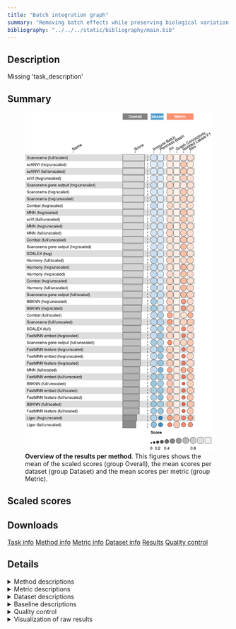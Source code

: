 ```yaml
---
title: "Batch integration graph"
summary: "Removing batch effects while preserving biological variation (graph output)"
bibliography: "../../../static/bibliography/main.bib"
---
```


<script src="index_files/libs/htmlwidgets-1.5.4/htmlwidgets.js"></script>
<link href="index_files/libs/datatables-css-0.0.0/datatables-crosstalk.css" rel="stylesheet" />
<script src="index_files/libs/datatables-binding-0.25/datatables.js"></script>
<script src="index_files/libs/jquery-3.6.0/jquery-3.6.0.min.js"></script>
<link href="index_files/libs/dt-core-1.11.3/css/jquery.dataTables.min.css" rel="stylesheet" />
<link href="index_files/libs/dt-core-1.11.3/css/jquery.dataTables.extra.css" rel="stylesheet" />
<script src="index_files/libs/dt-core-1.11.3/js/jquery.dataTables.min.js"></script>
<link href="index_files/libs/dt-ext-select-1.11.3/css/select.dataTables.min.css" rel="stylesheet" />
<script src="index_files/libs/dt-ext-select-1.11.3/js/dataTables.select.min.js"></script>
<link href="index_files/libs/dt-ext-searchpanes-1.11.3/css/searchPanes.dataTables.min.css" rel="stylesheet" />
<script src="index_files/libs/dt-ext-searchpanes-1.11.3/js/dataTables.searchPanes.min.js"></script>
<script src="index_files/libs/jszip-1.11.3/jszip.min.js"></script>
<link href="index_files/libs/dt-ext-buttons-1.11.3/css/buttons.dataTables.min.css" rel="stylesheet" />
<script src="index_files/libs/dt-ext-buttons-1.11.3/js/dataTables.buttons.min.js"></script>
<script src="index_files/libs/dt-ext-buttons-1.11.3/js/buttons.html5.min.js"></script>
<script src="index_files/libs/dt-ext-buttons-1.11.3/js/buttons.colVis.min.js"></script>
<script src="index_files/libs/dt-ext-buttons-1.11.3/js/buttons.print.min.js"></script>
<link href="index_files/libs/dt-ext-responsive-1.11.3/css/responsive.dataTables.min.css" rel="stylesheet" />
<script src="index_files/libs/dt-ext-responsive-1.11.3/js/dataTables.responsive.min.js"></script>
<link href="index_files/libs/crosstalk-1.2.0/css/crosstalk.min.css" rel="stylesheet" />
<script src="index_files/libs/crosstalk-1.2.0/js/crosstalk.min.js"></script>
<script src="index_files/libs/kePrint-0.0.1/kePrint.js"></script>
<link href="index_files/libs/lightable-0.0.1/lightable.css" rel="stylesheet" />


## Description

Missing 'task_description'

## Summary

<figure>
<img src="index.markdown_strict_files/figure-markdown_strict/summary-1.png" width="718" alt="Overview of the results per method. This figures shows the mean of the scaled scores (group Overall), the mean scores per dataset (group Dataset) and the mean scores per metric (group Metric)." />
<figcaption aria-hidden="true"><strong>Overview of the results per method</strong>. This figures shows the mean of the scaled scores (group Overall), the mean scores per dataset (group Dataset) and the mean scores per metric (group Metric).</figcaption>
</figure>

## Scaled scores

<div id="htmlwidget-42a48a955e65fdd8ab02" style="width:100%;height:auto;" class="datatables html-widget"></div>
<script type="application/json" data-for="htmlwidget-42a48a955e65fdd8ab02">{"x":{"filter":"none","vertical":false,"extensions":["Select","SearchPanes","Buttons","Responsive"],"data":[["Harmony (full/scaled) <sup><a href=\"/bibliography#korsunsky2019fast\" target=\"_blank\">1<\/a><\/sup>","Combat (full/scaled) <sup><a href=\"/bibliography#hansen2012removing\" target=\"_blank\">2<\/a><\/sup>","Scanorama gene output (hvg/unscaled) <sup><a href=\"/bibliography#hie2019efficient\" target=\"_blank\">3<\/a><\/sup>","Harmony (full/scaled) <sup><a href=\"/bibliography#korsunsky2019fast\" target=\"_blank\">1<\/a><\/sup>","Combat (full/scaled) <sup><a href=\"/bibliography#hansen2012removing\" target=\"_blank\">2<\/a><\/sup>","Scanorama gene output (hvg/unscaled) <sup><a href=\"/bibliography#hie2019efficient\" target=\"_blank\">3<\/a><\/sup>","Combat (hvg/scaled) <sup><a href=\"/bibliography#hansen2012removing\" target=\"_blank\">2<\/a><\/sup>","Scanorama (full/scaled) <sup><a href=\"/bibliography#hie2019efficient\" target=\"_blank\">3<\/a><\/sup>","scANVI (hvg/unscaled) <sup><a href=\"/bibliography#xu2021probabilistic\" target=\"_blank\">4<\/a><\/sup>","Scanorama (hvg/unscaled) <sup><a href=\"/bibliography#hie2019efficient\" target=\"_blank\">3<\/a><\/sup>","scANVI (full/unscaled) <sup><a href=\"/bibliography#xu2021probabilistic\" target=\"_blank\">4<\/a><\/sup>","scVI (hvg/unscaled) <sup><a href=\"/bibliography#lopez2018deep\" target=\"_blank\">5<\/a><\/sup>","Scanorama (full/scaled) <sup><a href=\"/bibliography#hie2019efficient\" target=\"_blank\">3<\/a><\/sup>","scANVI (hvg/unscaled) <sup><a href=\"/bibliography#xu2021probabilistic\" target=\"_blank\">4<\/a><\/sup>","Combat (hvg/unscaled) <sup><a href=\"/bibliography#hansen2012removing\" target=\"_blank\">2<\/a><\/sup>","Combat (full/unscaled) <sup><a href=\"/bibliography#hansen2012removing\" target=\"_blank\">2<\/a><\/sup>","scANVI (full/unscaled) <sup><a href=\"/bibliography#xu2021probabilistic\" target=\"_blank\">4<\/a><\/sup>","scVI (hvg/unscaled) <sup><a href=\"/bibliography#lopez2018deep\" target=\"_blank\">5<\/a><\/sup>","SCALEX (hvg) <sup><a href=\"/bibliography#xiong2021online\" target=\"_blank\">6<\/a><\/sup>","BBKNN (hvg/unscaled) <sup><a href=\"/bibliography#polanski2020bbknn\" target=\"_blank\">7<\/a><\/sup>","Scanorama (hvg/scaled) <sup><a href=\"/bibliography#hie2019efficient\" target=\"_blank\">3<\/a><\/sup>","Harmony (hvg/scaled) <sup><a href=\"/bibliography#korsunsky2019fast\" target=\"_blank\">1<\/a><\/sup>","scANVI (full/unscaled) <sup><a href=\"/bibliography#xu2021probabilistic\" target=\"_blank\">4<\/a><\/sup>","Scanorama (hvg/scaled) <sup><a href=\"/bibliography#hie2019efficient\" target=\"_blank\">3<\/a><\/sup>","scANVI (hvg/unscaled) <sup><a href=\"/bibliography#xu2021probabilistic\" target=\"_blank\">4<\/a><\/sup>","Scanorama (hvg/unscaled) <sup><a href=\"/bibliography#hie2019efficient\" target=\"_blank\">3<\/a><\/sup>","Harmony (hvg/unscaled) <sup><a href=\"/bibliography#korsunsky2019fast\" target=\"_blank\">1<\/a><\/sup>","scVI (hvg/unscaled) <sup><a href=\"/bibliography#lopez2018deep\" target=\"_blank\">5<\/a><\/sup>","MNN (hvg/scaled) <sup><a href=\"/bibliography#haghverdi2018batch\" target=\"_blank\">8<\/a><\/sup>","scVI (full/unscaled) <sup><a href=\"/bibliography#lopez2018deep\" target=\"_blank\">5<\/a><\/sup>","Combat (hvg/scaled) <sup><a href=\"/bibliography#hansen2012removing\" target=\"_blank\">2<\/a><\/sup>","Scanorama (hvg/scaled) <sup><a href=\"/bibliography#hie2019efficient\" target=\"_blank\">3<\/a><\/sup>","MNN (full/unscaled) <sup><a href=\"/bibliography#haghverdi2018batch\" target=\"_blank\">8<\/a><\/sup>","MNN (hvg/scaled) <sup><a href=\"/bibliography#haghverdi2018batch\" target=\"_blank\">8<\/a><\/sup>","MNN (hvg/scaled) <sup><a href=\"/bibliography#haghverdi2018batch\" target=\"_blank\">8<\/a><\/sup>","scVI (full/unscaled) <sup><a href=\"/bibliography#lopez2018deep\" target=\"_blank\">5<\/a><\/sup>","MNN (hvg/unscaled) <sup><a href=\"/bibliography#haghverdi2018batch\" target=\"_blank\">8<\/a><\/sup>","MNN (hvg/unscaled) <sup><a href=\"/bibliography#haghverdi2018batch\" target=\"_blank\">8<\/a><\/sup>","MNN (hvg/unscaled) <sup><a href=\"/bibliography#haghverdi2018batch\" target=\"_blank\">8<\/a><\/sup>","BBKNN (hvg/scaled) <sup><a href=\"/bibliography#polanski2020bbknn\" target=\"_blank\">7<\/a><\/sup>","Harmony (full/unscaled) <sup><a href=\"/bibliography#korsunsky2019fast\" target=\"_blank\">1<\/a><\/sup>","scVI (full/unscaled) <sup><a href=\"/bibliography#lopez2018deep\" target=\"_blank\">5<\/a><\/sup>","Scanorama (full/scaled) <sup><a href=\"/bibliography#hie2019efficient\" target=\"_blank\">3<\/a><\/sup>","MNN (full/unscaled) <sup><a href=\"/bibliography#haghverdi2018batch\" target=\"_blank\">8<\/a><\/sup>","Combat (full/unscaled) <sup><a href=\"/bibliography#hansen2012removing\" target=\"_blank\">2<\/a><\/sup>","Scanorama gene output (hvg/scaled) <sup><a href=\"/bibliography#hie2019efficient\" target=\"_blank\">3<\/a><\/sup>","Scanorama gene output (hvg/scaled) <sup><a href=\"/bibliography#hie2019efficient\" target=\"_blank\">3<\/a><\/sup>","Scanorama (hvg/unscaled) <sup><a href=\"/bibliography#hie2019efficient\" target=\"_blank\">3<\/a><\/sup>","SCALEX (hvg) <sup><a href=\"/bibliography#xiong2021online\" target=\"_blank\">6<\/a><\/sup>","Scanorama gene output (hvg/scaled) <sup><a href=\"/bibliography#hie2019efficient\" target=\"_blank\">3<\/a><\/sup>","MNN (full/unscaled) <sup><a href=\"/bibliography#haghverdi2018batch\" target=\"_blank\">8<\/a><\/sup>","Harmony (hvg/unscaled) <sup><a href=\"/bibliography#korsunsky2019fast\" target=\"_blank\">1<\/a><\/sup>","Harmony (hvg/scaled) <sup><a href=\"/bibliography#korsunsky2019fast\" target=\"_blank\">1<\/a><\/sup>","Combat (hvg/unscaled) <sup><a href=\"/bibliography#hansen2012removing\" target=\"_blank\">2<\/a><\/sup>","Combat (full/unscaled) <sup><a href=\"/bibliography#hansen2012removing\" target=\"_blank\">2<\/a><\/sup>","Scanorama gene output (hvg/unscaled) <sup><a href=\"/bibliography#hie2019efficient\" target=\"_blank\">3<\/a><\/sup>","Harmony (full/unscaled) <sup><a href=\"/bibliography#korsunsky2019fast\" target=\"_blank\">1<\/a><\/sup>","MNN (full/scaled) <sup><a href=\"/bibliography#haghverdi2018batch\" target=\"_blank\">8<\/a><\/sup>","Scanorama gene output (full/scaled) <sup><a href=\"/bibliography#hie2019efficient\" target=\"_blank\">3<\/a><\/sup>","Harmony (hvg/unscaled) <sup><a href=\"/bibliography#korsunsky2019fast\" target=\"_blank\">1<\/a><\/sup>","SCALEX (hvg) <sup><a href=\"/bibliography#xiong2021online\" target=\"_blank\">6<\/a><\/sup>","FastMNN embed (hvg/scaled) <sup><a href=\"/bibliography#lun2019fastmnn\" target=\"_blank\">9<\/a><\/sup>","Combat (hvg/scaled) <sup><a href=\"/bibliography#hansen2012removing\" target=\"_blank\">2<\/a><\/sup>","Scanorama gene output (full/scaled) <sup><a href=\"/bibliography#hie2019efficient\" target=\"_blank\">3<\/a><\/sup>","Scanorama gene output (full/scaled) <sup><a href=\"/bibliography#hie2019efficient\" target=\"_blank\">3<\/a><\/sup>","BBKNN (hvg/unscaled) <sup><a href=\"/bibliography#polanski2020bbknn\" target=\"_blank\">7<\/a><\/sup>","Harmony (hvg/scaled) <sup><a href=\"/bibliography#korsunsky2019fast\" target=\"_blank\">1<\/a><\/sup>","Combat (full/scaled) <sup><a href=\"/bibliography#hansen2012removing\" target=\"_blank\">2<\/a><\/sup>","FastMNN feature (hvg/scaled) <sup><a href=\"/bibliography#lun2019fastmnn\" target=\"_blank\">9<\/a><\/sup>","FastMNN embed (hvg/unscaled) <sup><a href=\"/bibliography#lun2019fastmnn\" target=\"_blank\">9<\/a><\/sup>","FastMNN feature (hvg/unscaled) <sup><a href=\"/bibliography#lun2019fastmnn\" target=\"_blank\">9<\/a><\/sup>","BBKNN (hvg/scaled) <sup><a href=\"/bibliography#polanski2020bbknn\" target=\"_blank\">7<\/a><\/sup>","SCALEX (full) <sup><a href=\"/bibliography#xiong2021online\" target=\"_blank\">6<\/a><\/sup>","Harmony (full/unscaled) <sup><a href=\"/bibliography#korsunsky2019fast\" target=\"_blank\">1<\/a><\/sup>","Harmony (full/scaled) <sup><a href=\"/bibliography#korsunsky2019fast\" target=\"_blank\">1<\/a><\/sup>","Scanorama (full/unscaled) <sup><a href=\"/bibliography#hie2019efficient\" target=\"_blank\">3<\/a><\/sup>","Scanorama (full/unscaled) <sup><a href=\"/bibliography#hie2019efficient\" target=\"_blank\">3<\/a><\/sup>","Combat (hvg/unscaled) <sup><a href=\"/bibliography#hansen2012removing\" target=\"_blank\">2<\/a><\/sup>","Scanorama gene output (full/unscaled) <sup><a href=\"/bibliography#hie2019efficient\" target=\"_blank\">3<\/a><\/sup>","Scanorama (full/unscaled) <sup><a href=\"/bibliography#hie2019efficient\" target=\"_blank\">3<\/a><\/sup>","SCALEX (full) <sup><a href=\"/bibliography#xiong2021online\" target=\"_blank\">6<\/a><\/sup>","FastMNN embed (hvg/scaled) <sup><a href=\"/bibliography#lun2019fastmnn\" target=\"_blank\">9<\/a><\/sup>","Scanorama gene output (full/unscaled) <sup><a href=\"/bibliography#hie2019efficient\" target=\"_blank\">3<\/a><\/sup>","Liger (hvg/unscaled) <sup><a href=\"/bibliography#welch2019single\" target=\"_blank\">10<\/a><\/sup>","FastMNN feature (hvg/unscaled) <sup><a href=\"/bibliography#lun2019fastmnn\" target=\"_blank\">9<\/a><\/sup>","FastMNN embed (hvg/unscaled) <sup><a href=\"/bibliography#lun2019fastmnn\" target=\"_blank\">9<\/a><\/sup>","FastMNN feature (hvg/scaled) <sup><a href=\"/bibliography#lun2019fastmnn\" target=\"_blank\">9<\/a><\/sup>","FastMNN feature (full/unscaled) <sup><a href=\"/bibliography#lun2019fastmnn\" target=\"_blank\">9<\/a><\/sup>","SCALEX (full) <sup><a href=\"/bibliography#xiong2021online\" target=\"_blank\">6<\/a><\/sup>","FastMNN embed (full/scaled) <sup><a href=\"/bibliography#lun2019fastmnn\" target=\"_blank\">9<\/a><\/sup>","BBKNN (full/scaled) <sup><a href=\"/bibliography#polanski2020bbknn\" target=\"_blank\">7<\/a><\/sup>","MNN (full/scaled) <sup><a href=\"/bibliography#haghverdi2018batch\" target=\"_blank\">8<\/a><\/sup>","Scanorama gene output (full/unscaled) <sup><a href=\"/bibliography#hie2019efficient\" target=\"_blank\">3<\/a><\/sup>","BBKNN (full/unscaled) <sup><a href=\"/bibliography#polanski2020bbknn\" target=\"_blank\">7<\/a><\/sup>","FastMNN embed (full/unscaled) <sup><a href=\"/bibliography#lun2019fastmnn\" target=\"_blank\">9<\/a><\/sup>","BBKNN (hvg/unscaled) <sup><a href=\"/bibliography#polanski2020bbknn\" target=\"_blank\">7<\/a><\/sup>","FastMNN embed (full/unscaled) <sup><a href=\"/bibliography#lun2019fastmnn\" target=\"_blank\">9<\/a><\/sup>","FastMNN feature (full/scaled) <sup><a href=\"/bibliography#lun2019fastmnn\" target=\"_blank\">9<\/a><\/sup>","FastMNN embed (full/unscaled) <sup><a href=\"/bibliography#lun2019fastmnn\" target=\"_blank\">9<\/a><\/sup>","BBKNN (hvg/scaled) <sup><a href=\"/bibliography#polanski2020bbknn\" target=\"_blank\">7<\/a><\/sup>","BBKNN (full/unscaled) <sup><a href=\"/bibliography#polanski2020bbknn\" target=\"_blank\">7<\/a><\/sup>","FastMNN embed (full/scaled) <sup><a href=\"/bibliography#lun2019fastmnn\" target=\"_blank\">9<\/a><\/sup>","FastMNN feature (full/unscaled) <sup><a href=\"/bibliography#lun2019fastmnn\" target=\"_blank\">9<\/a><\/sup>","FastMNN embed (hvg/scaled) <sup><a href=\"/bibliography#lun2019fastmnn\" target=\"_blank\">9<\/a><\/sup>","BBKNN (full/scaled) <sup><a href=\"/bibliography#polanski2020bbknn\" target=\"_blank\">7<\/a><\/sup>","FastMNN feature (full/scaled) <sup><a href=\"/bibliography#lun2019fastmnn\" target=\"_blank\">9<\/a><\/sup>","FastMNN feature (hvg/unscaled) <sup><a href=\"/bibliography#lun2019fastmnn\" target=\"_blank\">9<\/a><\/sup>","BBKNN (full/unscaled) <sup><a href=\"/bibliography#polanski2020bbknn\" target=\"_blank\">7<\/a><\/sup>","FastMNN embed (hvg/unscaled) <sup><a href=\"/bibliography#lun2019fastmnn\" target=\"_blank\">9<\/a><\/sup>","FastMNN embed (full/scaled) <sup><a href=\"/bibliography#lun2019fastmnn\" target=\"_blank\">9<\/a><\/sup>","FastMNN feature (hvg/scaled) <sup><a href=\"/bibliography#lun2019fastmnn\" target=\"_blank\">9<\/a><\/sup>","FastMNN feature (full/scaled) <sup><a href=\"/bibliography#lun2019fastmnn\" target=\"_blank\">9<\/a><\/sup>","BBKNN (full/scaled) <sup><a href=\"/bibliography#polanski2020bbknn\" target=\"_blank\">7<\/a><\/sup>","FastMNN feature (full/unscaled) <sup><a href=\"/bibliography#lun2019fastmnn\" target=\"_blank\">9<\/a><\/sup>","Liger (full/unscaled) <sup><a href=\"/bibliography#welch2019single\" target=\"_blank\">10<\/a><\/sup>","MNN (full/scaled) <sup><a href=\"/bibliography#haghverdi2018batch\" target=\"_blank\">8<\/a><\/sup>","Liger (hvg/unscaled) <sup><a href=\"/bibliography#welch2019single\" target=\"_blank\">10<\/a><\/sup>","Liger (full/unscaled) <sup><a href=\"/bibliography#welch2019single\" target=\"_blank\">10<\/a><\/sup>","Liger (full/unscaled) <sup><a href=\"/bibliography#welch2019single\" target=\"_blank\">10<\/a><\/sup>","Liger (hvg/unscaled) <sup><a href=\"/bibliography#welch2019single\" target=\"_blank\">10<\/a><\/sup>"],["Pancreas (by batch) <sup><a href=\"/bibliography#luecken2022benchmarking\" target=\"_blank\">11<\/a><\/sup>","Pancreas (by batch) <sup><a href=\"/bibliography#luecken2022benchmarking\" target=\"_blank\">11<\/a><\/sup>","Pancreas (by batch) <sup><a href=\"/bibliography#luecken2022benchmarking\" target=\"_blank\">11<\/a><\/sup>","Overall mean","Overall mean","Overall mean","Pancreas (by batch) <sup><a href=\"/bibliography#luecken2022benchmarking\" target=\"_blank\">11<\/a><\/sup>","Pancreas (by batch) <sup><a href=\"/bibliography#luecken2022benchmarking\" target=\"_blank\">11<\/a><\/sup>","Immune (by batch) <sup><a href=\"/bibliography#luecken2022benchmarking\" target=\"_blank\">11<\/a><\/sup>","Pancreas (by batch) <sup><a href=\"/bibliography#luecken2022benchmarking\" target=\"_blank\">11<\/a><\/sup>","Immune (by batch) <sup><a href=\"/bibliography#luecken2022benchmarking\" target=\"_blank\">11<\/a><\/sup>","Pancreas (by batch) <sup><a href=\"/bibliography#luecken2022benchmarking\" target=\"_blank\">11<\/a><\/sup>","Overall mean","Overall mean","Pancreas (by batch) <sup><a href=\"/bibliography#luecken2022benchmarking\" target=\"_blank\">11<\/a><\/sup>","Pancreas (by batch) <sup><a href=\"/bibliography#luecken2022benchmarking\" target=\"_blank\">11<\/a><\/sup>","Overall mean","Overall mean","Pancreas (by batch) <sup><a href=\"/bibliography#luecken2022benchmarking\" target=\"_blank\">11<\/a><\/sup>","Pancreas (by batch) <sup><a href=\"/bibliography#luecken2022benchmarking\" target=\"_blank\">11<\/a><\/sup>","Pancreas (by batch) <sup><a href=\"/bibliography#luecken2022benchmarking\" target=\"_blank\">11<\/a><\/sup>","Pancreas (by batch) <sup><a href=\"/bibliography#luecken2022benchmarking\" target=\"_blank\">11<\/a><\/sup>","Pancreas (by batch) <sup><a href=\"/bibliography#luecken2022benchmarking\" target=\"_blank\">11<\/a><\/sup>","Overall mean","Pancreas (by batch) <sup><a href=\"/bibliography#luecken2022benchmarking\" target=\"_blank\">11<\/a><\/sup>","Overall mean","Pancreas (by batch) <sup><a href=\"/bibliography#luecken2022benchmarking\" target=\"_blank\">11<\/a><\/sup>","Immune (by batch) <sup><a href=\"/bibliography#luecken2022benchmarking\" target=\"_blank\">11<\/a><\/sup>","Pancreas (by batch) <sup><a href=\"/bibliography#luecken2022benchmarking\" target=\"_blank\">11<\/a><\/sup>","Pancreas (by batch) <sup><a href=\"/bibliography#luecken2022benchmarking\" target=\"_blank\">11<\/a><\/sup>","Overall mean","Immune (by batch) <sup><a href=\"/bibliography#luecken2022benchmarking\" target=\"_blank\">11<\/a><\/sup>","Pancreas (by batch) <sup><a href=\"/bibliography#luecken2022benchmarking\" target=\"_blank\">11<\/a><\/sup>","Overall mean","Immune (by batch) <sup><a href=\"/bibliography#luecken2022benchmarking\" target=\"_blank\">11<\/a><\/sup>","Overall mean","Immune (by batch) <sup><a href=\"/bibliography#luecken2022benchmarking\" target=\"_blank\">11<\/a><\/sup>","Overall mean","Pancreas (by batch) <sup><a href=\"/bibliography#luecken2022benchmarking\" target=\"_blank\">11<\/a><\/sup>","Pancreas (by batch) <sup><a href=\"/bibliography#luecken2022benchmarking\" target=\"_blank\">11<\/a><\/sup>","Pancreas (by batch) <sup><a href=\"/bibliography#luecken2022benchmarking\" target=\"_blank\">11<\/a><\/sup>","Immune (by batch) <sup><a href=\"/bibliography#luecken2022benchmarking\" target=\"_blank\">11<\/a><\/sup>","Immune (by batch) <sup><a href=\"/bibliography#luecken2022benchmarking\" target=\"_blank\">11<\/a><\/sup>","Overall mean","Overall mean","Immune (by batch) <sup><a href=\"/bibliography#luecken2022benchmarking\" target=\"_blank\">11<\/a><\/sup>","Overall mean","Immune (by batch) <sup><a href=\"/bibliography#luecken2022benchmarking\" target=\"_blank\">11<\/a><\/sup>","Overall mean","Pancreas (by batch) <sup><a href=\"/bibliography#luecken2022benchmarking\" target=\"_blank\">11<\/a><\/sup>","Immune (by batch) <sup><a href=\"/bibliography#luecken2022benchmarking\" target=\"_blank\">11<\/a><\/sup>","Overall mean","Overall mean","Overall mean","Immune (by batch) <sup><a href=\"/bibliography#luecken2022benchmarking\" target=\"_blank\">11<\/a><\/sup>","Immune (by batch) <sup><a href=\"/bibliography#luecken2022benchmarking\" target=\"_blank\">11<\/a><\/sup>","Overall mean","Immune (by batch) <sup><a href=\"/bibliography#luecken2022benchmarking\" target=\"_blank\">11<\/a><\/sup>","Pancreas (by batch) <sup><a href=\"/bibliography#luecken2022benchmarking\" target=\"_blank\">11<\/a><\/sup>","Immune (by batch) <sup><a href=\"/bibliography#luecken2022benchmarking\" target=\"_blank\">11<\/a><\/sup>","Immune (by batch) <sup><a href=\"/bibliography#luecken2022benchmarking\" target=\"_blank\">11<\/a><\/sup>","Immune (by batch) <sup><a href=\"/bibliography#luecken2022benchmarking\" target=\"_blank\">11<\/a><\/sup>","Immune (by batch) <sup><a href=\"/bibliography#luecken2022benchmarking\" target=\"_blank\">11<\/a><\/sup>","Overall mean","Immune (by batch) <sup><a href=\"/bibliography#luecken2022benchmarking\" target=\"_blank\">11<\/a><\/sup>","Overall mean","Immune (by batch) <sup><a href=\"/bibliography#luecken2022benchmarking\" target=\"_blank\">11<\/a><\/sup>","Immune (by batch) <sup><a href=\"/bibliography#luecken2022benchmarking\" target=\"_blank\">11<\/a><\/sup>","Immune (by batch) <sup><a href=\"/bibliography#luecken2022benchmarking\" target=\"_blank\">11<\/a><\/sup>","Immune (by batch) <sup><a href=\"/bibliography#luecken2022benchmarking\" target=\"_blank\">11<\/a><\/sup>","Immune (by batch) <sup><a href=\"/bibliography#luecken2022benchmarking\" target=\"_blank\">11<\/a><\/sup>","Overall mean","Immune (by batch) <sup><a href=\"/bibliography#luecken2022benchmarking\" target=\"_blank\">11<\/a><\/sup>","Immune (by batch) <sup><a href=\"/bibliography#luecken2022benchmarking\" target=\"_blank\">11<\/a><\/sup>","Immune (by batch) <sup><a href=\"/bibliography#luecken2022benchmarking\" target=\"_blank\">11<\/a><\/sup>","Immune (by batch) <sup><a href=\"/bibliography#luecken2022benchmarking\" target=\"_blank\">11<\/a><\/sup>","Overall mean","Immune (by batch) <sup><a href=\"/bibliography#luecken2022benchmarking\" target=\"_blank\">11<\/a><\/sup>","Pancreas (by batch) <sup><a href=\"/bibliography#luecken2022benchmarking\" target=\"_blank\">11<\/a><\/sup>","Pancreas (by batch) <sup><a href=\"/bibliography#luecken2022benchmarking\" target=\"_blank\">11<\/a><\/sup>","Overall mean","Overall mean","Overall mean","Immune (by batch) <sup><a href=\"/bibliography#luecken2022benchmarking\" target=\"_blank\">11<\/a><\/sup>","Overall mean","Overall mean","Overall mean","Immune (by batch) <sup><a href=\"/bibliography#luecken2022benchmarking\" target=\"_blank\">11<\/a><\/sup>","Pancreas (by batch) <sup><a href=\"/bibliography#luecken2022benchmarking\" target=\"_blank\">11<\/a><\/sup>","Immune (by batch) <sup><a href=\"/bibliography#luecken2022benchmarking\" target=\"_blank\">11<\/a><\/sup>","Pancreas (by batch) <sup><a href=\"/bibliography#luecken2022benchmarking\" target=\"_blank\">11<\/a><\/sup>","Overall mean","Immune (by batch) <sup><a href=\"/bibliography#luecken2022benchmarking\" target=\"_blank\">11<\/a><\/sup>","Pancreas (by batch) <sup><a href=\"/bibliography#luecken2022benchmarking\" target=\"_blank\">11<\/a><\/sup>","Immune (by batch) <sup><a href=\"/bibliography#luecken2022benchmarking\" target=\"_blank\">11<\/a><\/sup>","Immune (by batch) <sup><a href=\"/bibliography#luecken2022benchmarking\" target=\"_blank\">11<\/a><\/sup>","Overall mean","Immune (by batch) <sup><a href=\"/bibliography#luecken2022benchmarking\" target=\"_blank\">11<\/a><\/sup>","Pancreas (by batch) <sup><a href=\"/bibliography#luecken2022benchmarking\" target=\"_blank\">11<\/a><\/sup>","Immune (by batch) <sup><a href=\"/bibliography#luecken2022benchmarking\" target=\"_blank\">11<\/a><\/sup>","Overall mean","Overall mean","Overall mean","Pancreas (by batch) <sup><a href=\"/bibliography#luecken2022benchmarking\" target=\"_blank\">11<\/a><\/sup>","Overall mean","Overall mean","Pancreas (by batch) <sup><a href=\"/bibliography#luecken2022benchmarking\" target=\"_blank\">11<\/a><\/sup>","Immune (by batch) <sup><a href=\"/bibliography#luecken2022benchmarking\" target=\"_blank\">11<\/a><\/sup>","Pancreas (by batch) <sup><a href=\"/bibliography#luecken2022benchmarking\" target=\"_blank\">11<\/a><\/sup>","Pancreas (by batch) <sup><a href=\"/bibliography#luecken2022benchmarking\" target=\"_blank\">11<\/a><\/sup>","Pancreas (by batch) <sup><a href=\"/bibliography#luecken2022benchmarking\" target=\"_blank\">11<\/a><\/sup>","Pancreas (by batch) <sup><a href=\"/bibliography#luecken2022benchmarking\" target=\"_blank\">11<\/a><\/sup>","Immune (by batch) <sup><a href=\"/bibliography#luecken2022benchmarking\" target=\"_blank\">11<\/a><\/sup>","Pancreas (by batch) <sup><a href=\"/bibliography#luecken2022benchmarking\" target=\"_blank\">11<\/a><\/sup>","Immune (by batch) <sup><a href=\"/bibliography#luecken2022benchmarking\" target=\"_blank\">11<\/a><\/sup>","Pancreas (by batch) <sup><a href=\"/bibliography#luecken2022benchmarking\" target=\"_blank\">11<\/a><\/sup>","Overall mean","Overall mean","Pancreas (by batch) <sup><a href=\"/bibliography#luecken2022benchmarking\" target=\"_blank\">11<\/a><\/sup>","Pancreas (by batch) <sup><a href=\"/bibliography#luecken2022benchmarking\" target=\"_blank\">11<\/a><\/sup>"],[1.36569316232259,1.24062795823097,1.13099894217589,1.05747542192162,1.00684577368041,0.966275020835187,0.927302296099098,0.921207500507708,0.896445900331948,0.89094619539528,0.882686332487932,0.882558677910522,0.881631870953188,0.879347245321213,0.877879475143631,0.876788999515086,0.874276141490117,0.871540985523525,0.870701053349309,0.8697363483531,0.869261297577819,0.868980805615312,0.865865950492303,0.862771934902808,0.862248590310478,0.861109895826895,0.860976286905069,0.860523293136528,0.858780473068164,0.857911204951248,0.857239546337379,0.856282572227798,0.855628589995399,0.855064901605962,0.851349330143761,0.850104952916697,0.850015587705194,0.849674288031123,0.849332988357053,0.844719967579088,0.84433607824441,0.842298700882146,0.842056241398668,0.840549046382578,0.840426703870433,0.838967652233703,0.833677484548469,0.83127359625851,0.829673347803385,0.828387316863234,0.825469502769756,0.825033121431923,0.821186825423649,0.81165098700239,0.804064408225779,0.801551099494484,0.799159952774306,0.794796202023047,0.793364288736034,0.789089955958776,0.788645642257461,0.787890976687229,0.787176796575659,0.786995583501585,0.780626878267137,0.777753391511754,0.773392845231987,0.773063589129838,0.769514956603502,0.767860744702748,0.764583824042931,0.761422981182621,0.76079266476077,0.753983827304203,0.749257681520654,0.747866356972109,0.746236108716278,0.745422498861149,0.745412884320533,0.744605860460447,0.730909249522629,0.72940927862762,0.717553303439461,0.717350429008609,0.714320380285872,0.712107048528837,0.711843925681063,0.709069370290294,0.701025834284488,0.695295103779191,0.691774764216021,0.690327455742128,0.689693722558389,0.68939306348549,0.686737313159771,0.685770434670408,0.68250995125859,0.680480552407417,0.678282589357408,0.678125994786153,0.675806080122048,0.675535670883178,0.671140090353086,0.670927580568011,0.669015887910913,0.665975820553596,0.664056936528813,0.662219096758605,0.656353352354926,0.655776237987165,0.654172894758623,0.651471088699775,0.646257011605805,0.633210810415878,0.627465596142449,0.585858709461208,0.559473648917409,0.533637466127843,0.439809336113237,0.401596868826209],[0.8283457068501,0.494660631505984,0.859223492465221,0.78088255580657,0.599258403984712,0.795337084083983,0.942758231761206,0.928385430972857,0.887388399398787,0.957223652176734,0.879163776712367,0.943941559755086,0.836564864034615,0.917988032904411,0.948665530922417,0.945914273275857,0.911976536605353,0.879707828054673,0.939890450099281,0.943442593537647,0.949120678024812,0.903745731602815,0.94478929649834,0.867604584933321,0.948587666410036,0.870416599812074,0.951442301947687,0.81547409635426,0.948441207231594,0.930590984410314,0.80115356863328,0.786088491841831,0.840340242760638,0.867143887803888,0.785846568376182,0.862065553708889,0.73970609977028,0.792584170644871,0.845462241519461,0.919417985416924,0.916972813002758,0.793540123007464,0.744744297096372,0.79628769287091,0.847599126756168,0.807620769867296,0.871234558187365,0.783609547447413,0.832043830049508,0.934848346507434,0.752235142981182,0.849871004777589,0.813739938910584,0.788256926213015,0.749283980236479,0.731450675702744,0.797900800159266,0.716963842027683,0.857531173758942,0.748299707607491,0.724197209999734,0.750361678301492,0.659548905505354,0.7777818294147,0.698032485070457,0.776066484717766,0.723734146218354,0.703856176463439,0.699629510647257,0.698858685674029,0.691053207896073,0.763304352599756,0.604725478272549,0.678828787315773,0.733419404763039,0.513403480526453,0.545681695088613,0.627848321503613,0.549178147589022,0.577959909650772,0.762660118348735,0.794723729426933,0.49725038460237,0.695326157721176,0.7620084092737,0.743271744369651,0.743967153809292,0.5626035191674,0.920594758424922,0.494017315533965,0.82744771694036,0.587247512282441,0.445322621615719,0.917383722437111,0.493017573639517,0.608690375897885,0.684744492457684,0.572762012175844,0.876471411275851,0.607190719782589,0.719064760184797,0.685356609998085,0.709547255905937,0.839085780552373,0.700447414012976,0.714985047841738,0.832963610651327,0.520745797932483,0.787684803065273,0.876695904462205,0.788304796971328,0.857208083507631,0.573447111085592,0.856490992644475,0.506774155055362,0.457531182537199,0.535425099317265,0.440166420481865,0.373558685908368,0.375524040913355],[0.964268534806334,0.904842331240864,0.962620126939614,0.935898313005227,0.940085893880004,0.926720759077131,0.982967081016334,0.976737439137842,0.986685208822471,0.977040041036384,0.983911457652736,0.988250340590571,0.982005453559394,0.986582738888364,0.980283927553498,0.975596010202819,0.98035367306953,0.985943637900849,0.957283848561294,0.973912759827919,0.983217824522069,0.974636222554089,0.976795888486324,0.978454894169727,0.986480268954258,0.936992223743636,0.977628614010701,0.983636935211126,0.980403872998223,0.976955402629009,0.956094489522379,0.973691963817385,0.966288478859092,0.976356336093808,0.972308799189392,0.977779729322989,0.990730936221554,0.983498088272203,0.976265240322852,0.986448817056626,0.930979993316699,0.978604056016969,0.987273467980945,0.971562293888541,0.954823975474921,0.929266076169319,0.947615640838733,0.896944406450888,0.959435623311655,0.965965205508146,0.976836108917991,0.956153334245255,0.954916599976442,0.963864271690944,0.934051940747024,0.890821391214648,0.942815825745255,0.960069403973987,0.912732072691392,0.934678054479809,0.961587398062016,0.955025679746461,0.929221898028424,0.92611280880416,0.939493544916929,0.982292883751428,0.935196977398795,0.975329456519145,0.955401658088034,0.955235868813641,0.955286487156066,0.983954703324187,0.955346566101366,0.95465165817381,0.90752809120412,0.922578828389185,0.925679916339235,0.94744461582839,0.956655651756801,0.928781004289284,0.910531726422432,0.929601334908152,0.862417326118151,0.866123993810783,0.929517101464785,0.928736265025087,0.928220190806254,0.934291432076523,0.865716886743497,0.945937682558505,0.957071664972827,0.93087783008439,0.7681790004795,0.942891307966401,0.945990097631068,0.990673007674936,0.921048054628288,0.933498619767931,0.896106011625509,0.981460589591747,0.966413659260729,0.91967779483167,0.902455285919832,0.904176990069843,0.964360368081772,0.913443004253795,0.903747715773503,0.989936010555057,0.902236661236532,0.893417907104834,0.901038723524475,0.893387388739659,0.971649071190717,0.870619139763141,0.873241396181448,0.901686256194793,0.730021245414701,0.725818722690534,0.578396049199619,0.59391849701862],[2.85492227979275,3.06470515667407,1.82154736774771,1.73202663494496,1.86553689245769,1.31266810596599,0.869754685600972,0.896948762233736,0.853538788449102,0.702646046750781,0.827788657669839,0.690846286701209,0.869390380515098,0.72388726987222,0.668280322226845,0.673797368688408,0.729797586367063,0.765811473891047,0.685078493542649,0.668280322226845,0.626883449466976,0.727360504807365,0.631806515064287,0.734270489420274,0.594235751295337,0.759345911147058,0.598714385387,0.840776661080884,0.589815661440166,0.626883449466976,0.838453958496983,0.841657529373572,0.753682407290394,0.710830848643489,0.831846035846811,0.715328177336145,0.854310705560498,0.77847837615564,0.702646046750781,0.607852001251869,0.657484375194145,0.803772905205313,0.841831998796459,0.759785259773707,0.707655944940822,0.817372987135087,0.668233605446262,0.816045775543334,0.690593383582159,0.519094223757436,0.76588811225702,0.652376405576114,0.704200295615318,0.667250977979973,0.741514521193236,0.803788844184275,0.661728405760835,0.72414443071767,0.598714385387,0.706038425765228,0.696108273621669,0.653534292489331,0.807153231392994,0.668857049876776,0.738999714366552,0.53946711827563,0.681040086423271,0.666368628241316,0.653551947158786,0.648459119813302,0.65648677485941,0.518212968510933,0.749522291711086,0.665972436327524,0.609130990097179,0.848044492035204,0.778363284944133,0.666221633733101,0.714811690832898,0.708682077853062,0.450819151764718,0.379401218008086,0.777893438754624,0.565311167319859,0.371619799396433,0.380589881141012,0.378934649048213,0.69428757062344,0.15211601181835,0.675585876079918,0.220296149547902,0.586441193863527,0.84097518667635,0.0422589921747248,0.642565832918386,0.410653914324416,0.380569938553061,0.564643073298675,0.118574044187737,0.428573935769996,0.247372726820187,0.353037546593483,0.350003675629551,0.105268143526841,0.301228730697424,0.309603940151767,0.0867528239334564,0.452486461465648,0.112720642468722,0.0304892171070481,0.10431735093764,0.05456480700486,0.382161311846946,0.00571978063566116,0.470230602127751,0.448737957009385,0.417052301550608,0.47116802697387,0.472105451819989,0.268793435781358],[0.815236127841178,0.498303713502972,0.880604781551012,0.781094183929728,0.622501904399213,0.83037413421364,0.913729186017879,0.882758369686396,0.858171204657431,0.926875041617218,0.839881437916785,0.907196524595222,0.838566785703646,0.888930939619855,0.914288119871766,0.911848345893262,0.874976769918523,0.854701002247533,0.900551421194012,0.89330971781999,0.917823238297418,0.870180763496977,0.91007210192026,0.870757771087912,0.919690674582279,0.877684848604812,0.916119846274891,0.802205479899843,0.916461150602674,0.897214983298691,0.833256168696873,0.823692303878406,0.862203231071474,0.865928533882665,0.815395917162656,0.845246351298764,0.815314609268444,0.844136517051781,0.872958424835117,0.865161066590933,0.871907131464035,0.793277719298837,0.794375201720897,0.834560938997153,0.851627768309819,0.801610775763109,0.847626133721515,0.828494655592405,0.836620554270219,0.893641491679922,0.806918646922832,0.841731741128734,0.811890467192252,0.827231772125629,0.791407190726376,0.780143486876267,0.79419477943187,0.77800713137285,0.804479523106803,0.767343635982578,0.772689687346425,0.792642256211633,0.752783151375866,0.775230645910706,0.745981768714609,0.813187079302193,0.753600170887527,0.746700095295454,0.769476710519934,0.768889304510019,0.755508826260174,0.780219900295606,0.733576322958079,0.716482427399704,0.746952240018278,0.707438626937595,0.735219538493132,0.740175424379493,0.761006047103412,0.76300045004867,0.79962600155463,0.813910832167309,0.7326520642827,0.742640397182618,0.794136211008569,0.795830303579598,0.796253709060492,0.645094959293811,0.865675680151181,0.665639540944374,0.762283525402995,0.656743286738152,0.704298081461987,0.855038231363725,0.665375748450114,0.733064440784396,0.743677319395326,0.65101850438722,0.821978890340538,0.69527873400028,0.770373174222478,0.744070732109473,0.722554143957024,0.835179408122986,0.710027038851479,0.725871289967085,0.832763595756964,0.685708117081231,0.822771302649176,0.822501923274573,0.823030707601051,0.800724075546951,0.657770552299963,0.800013328620237,0.659616231205233,0.535479442103454,0.555395949387061,0.497396694365102,0.335177157524971,0.368151501591504],[1938,1350,1318,2363.5,1194.5,1533.5,970,1215,6748,1149,24939,33769,4222.5,8408,810,1149,28969.5,28084.5,5994,800,1178,1916,33000,1458.5,10068,1339.5,1917,22400,1709,23574,990,1739,12530,2869,4029,29321,3469,2574,1679,790,2017,35068,7230,11944.5,925,1943,1605.5,1530,14778.5,1268,11359,2423,2502,915,701,1749,2463,36100,1712,2929,23563,910,1010,7210.5,12709,835,3088,1039,1070,859,1029,800,20118,2909,2789,5869,8794.5,1020,11599,11720,13476.5,865,11099.5,15748,859.5,829,1014.5,639,6835,1370,870,25350,10600,980,1060,870,1030,931,1000,810,985.5,1299.5,747.5,820,905,980.5,690,991,799,1229,959,1030,940,856,28047,14600,9673,31158,34269,3598],[936.1,153.8,206,1329.1,177.35,274.3,149.6,916.2,1333.3,191.3,2698.2,1812.1,1000.35,1833.5,170.5,137.3,2434.05,1961,698,123.7,185.8,481.3,2169.9,291.7,2333.7,262.5,785.2,2109.9,292.2,1578.2,162.9,397.6,2527.2,787.95,1283.7,1845.35,2331.2,1311.35,291.5,135.2,1226.2,2112.5,1084.5,2429,240.9,350,370.2,333.7,1087.7,390.4,2330.8,955.45,819.25,178.15,344.5,342.6,1349.35,3591,911.4,1125.7,1477.4,75.9,176.2,1166.85,1422.3,118.45,1157.2,200.9,133.3,74.4,116,171.1,2441.1,1472.5,1722.1,2044,1622.05,185.8,1329,1200.1,1848.95,66,1469.1,103.1,120.3,64.1,111.1,372.5,1256.8,86.3,162,2830.65,1609.2,131.9,82.3,113.2,75.6,132.6,68.9,207,175.4,81.35,242.4,56.1,140.35,122.85,124.6,218.9,53.8,76.4,88.9,113.1,118.7,112.3,100.5,2070.3,102.95,100.4,100.3,102.8],[7.32421875,15.52734375,4.78515625,8.0078125,17.578125,6.103515625,3.61328125,30.37109375,4.19921875,4.78515625,5.6640625,5.76171875,34.27734375,5.224609375,3.22265625,13.57421875,5.712890625,8.88671875,19.53125,1.953125,4.78515625,2.34375,5.76171875,6.8359375,6.25,6.201171875,2.05078125,12.01171875,35.3515625,3.7109375,4.58984375,8.88671875,324.8046875,93.310546875,151.26953125,3.515625,94.140625,78.076171875,62.01171875,2.34375,2.44140625,3.3203125,38.18359375,345.1171875,15.380859375,8.7890625,6.8359375,7.6171875,18.9453125,4.8828125,365.4296875,2.099609375,2.63671875,3.955078125,17.1875,7.421875,2.392578125,584.375,30.37109375,2.1484375,18.359375,4.1015625,5.56640625,34.27734375,38.18359375,2.001953125,2.9296875,19.62890625,8.88671875,3.3203125,7.91015625,2.63671875,22.94921875,2.34375,8.69140625,17.7734375,22.021484375,4.6875,26.26953125,26.26953125,22.94921875,3.61328125,22.021484375,4.78515625,6.54296875,3.173828125,7.080078125,23.046875,22.94921875,12.59765625,7.32421875,539.404296875,17.7734375,2.83203125,6.93359375,2.05078125,6.689453125,29.58984375,6.4453125,2.9296875,2.83203125,11.962890625,20.41015625,3.125,8.0078125,26.5625,5.17578125,2.83203125,3.02734375,11.328125,5.2734375,23.53515625,8.69140625,17.7734375,15.13671875,494.43359375,4.19921875,14.208984375,13.28125,3.61328125]],"container":"<table class=\"stripe compact\">\n  <thead>\n    <tr>\n      <th>Method<\/th>\n      <th>Dataset<\/th>\n      <th>Mean score<\/th>\n      <th>ARI<\/th>\n      <th>Graph connectivity<\/th>\n      <th>Isolated label F1<\/th>\n      <th>NMI<\/th>\n      <th>Runtime (s)<\/th>\n      <th>CPU (%)<\/th>\n      <th>Memory (GB)<\/th>\n    <\/tr>\n  <\/thead>\n<\/table>","options":{"dom":"Bt","paging":false,"columnDefs":[{"targets":8,"render":"function(data, type, row, meta) {\n    return type !== 'display' ? data : DTWidget.formatRound(data, 0, 3, \",\", \".\", null);\n  }"},{"targets":7,"render":"function(data, type, row, meta) {\n    return type !== 'display' ? data : DTWidget.formatRound(data, 0, 3, \",\", \".\", null);\n  }"},{"targets":9,"render":"function(data, type, row, meta) {\n    return type !== 'display' ? data : DTWidget.formatRound(data, 2, 3, \",\", \".\", null);\n  }"},{"targets":2,"render":"function(data, type, row, meta) {\n    return type !== 'display' ? data : DTWidget.formatRound(data, 2, 3, \",\", \".\", null);\n  }"},{"targets":3,"render":"function(data, type, row, meta) {\n    return type !== 'display' ? data : DTWidget.formatRound(data, 2, 3, \",\", \".\", null);\n  }"},{"targets":4,"render":"function(data, type, row, meta) {\n    return type !== 'display' ? data : DTWidget.formatRound(data, 2, 3, \",\", \".\", null);\n  }"},{"targets":5,"render":"function(data, type, row, meta) {\n    return type !== 'display' ? data : DTWidget.formatRound(data, 2, 3, \",\", \".\", null);\n  }"},{"targets":6,"render":"function(data, type, row, meta) {\n    return type !== 'display' ? data : DTWidget.formatRound(data, 2, 3, \",\", \".\", null);\n  }"},{"searchPanes":{"show":false},"targets":[2,3,4,5,6,7,8,9]},{"searchPanes":{"preSelect":"Overall mean"},"targets":1},{"className":"dt-right","targets":[2,3,4,5,6,7,8,9]}],"buttons":["searchPanes","csv","excel"],"language":{"searchPanes":{"collapse":"Filters"}},"order":[],"autoWidth":false,"orderClasses":false,"responsive":true}},"evals":["options.columnDefs.0.render","options.columnDefs.1.render","options.columnDefs.2.render","options.columnDefs.3.render","options.columnDefs.4.render","options.columnDefs.5.render","options.columnDefs.6.render","options.columnDefs.7.render"],"jsHooks":[]}</script>

## Downloads

<a href="data/task_info.json" class="btn btn-secondary">Task info</a>
<a href="data/method_info.json" class="btn btn-secondary">Method info</a>
<a href="data/metric_info.json" class="btn btn-secondary">Metric info</a>
<a href="data/dataset_info.json" class="btn btn-secondary">Dataset info</a>
<a href="data/results.json" class="btn btn-secondary">Results</a>
<a href="data/quality_control.json" class="btn btn-secondary">Quality control</a>

## Details

<details>
<summary>
Method descriptions
</summary>

-   **Random Integration by Batch**<sup><a href="/bibliography#openproblems" target="_blank">12</a></sup>: Missing 'method_description'. Links: [Docs](https://github.com/openproblems-bio/openproblems).

<!-- -->

-   **BBKNN (full/scaled)**<sup><a href="/bibliography#polanski2020bbknn" target="_blank">7</a></sup>: Missing 'method_description'. Links: [Docs](https://github.com/Teichlab/bbknn).

<!-- -->

-   **BBKNN (full/unscaled)**<sup><a href="/bibliography#polanski2020bbknn" target="_blank">7</a></sup>: Missing 'method_description'. Links: [Docs](https://github.com/Teichlab/bbknn).

<!-- -->

-   **BBKNN (hvg/scaled)**<sup><a href="/bibliography#polanski2020bbknn" target="_blank">7</a></sup>: Missing 'method_description'. Links: [Docs](https://github.com/Teichlab/bbknn).

<!-- -->

-   **BBKNN (hvg/unscaled)**<sup><a href="/bibliography#polanski2020bbknn" target="_blank">7</a></sup>: Missing 'method_description'. Links: [Docs](https://github.com/Teichlab/bbknn).

<!-- -->

-   **Random Graph by Celltype**<sup><a href="/bibliography#openproblems" target="_blank">12</a></sup>: Missing 'method_description'. Links: [Docs](https://github.com/openproblems-bio/openproblems).

<!-- -->

-   **Random Integration by Celltype**<sup><a href="/bibliography#openproblems" target="_blank">12</a></sup>: Missing 'method_description'. Links: [Docs](https://github.com/openproblems-bio/openproblems).

<!-- -->

-   **Combat (full/scaled)**<sup><a href="/bibliography#hansen2012removing" target="_blank">2</a></sup>: Missing 'method_description'. Links: [Docs](https://scanpy.readthedocs.io/en/stable/api/scanpy.pp.combat.html).

<!-- -->

-   **Combat (full/unscaled)**<sup><a href="/bibliography#hansen2012removing" target="_blank">2</a></sup>: Missing 'method_description'. Links: [Docs](https://scanpy.readthedocs.io/en/stable/api/scanpy.pp.combat.html).

<!-- -->

-   **Combat (hvg/scaled)**<sup><a href="/bibliography#hansen2012removing" target="_blank">2</a></sup>: Missing 'method_description'. Links: [Docs](https://scanpy.readthedocs.io/en/stable/api/scanpy.pp.combat.html).

<!-- -->

-   **Combat (hvg/unscaled)**<sup><a href="/bibliography#hansen2012removing" target="_blank">2</a></sup>: Missing 'method_description'. Links: [Docs](https://scanpy.readthedocs.io/en/stable/api/scanpy.pp.combat.html).

<!-- -->

-   **FastMNN embed (full/scaled)**<sup><a href="/bibliography#lun2019fastmnn" target="_blank">9</a></sup>: Missing 'method_description'. Links: [Docs](https://doi.org/doi:10.18129/B9.bioc.batchelor).

<!-- -->

-   **FastMNN embed (full/unscaled)**<sup><a href="/bibliography#lun2019fastmnn" target="_blank">9</a></sup>: Missing 'method_description'. Links: [Docs](https://doi.org/doi:10.18129/B9.bioc.batchelor).

<!-- -->

-   **FastMNN embed (hvg/scaled)**<sup><a href="/bibliography#lun2019fastmnn" target="_blank">9</a></sup>: Missing 'method_description'. Links: [Docs](https://doi.org/doi:10.18129/B9.bioc.batchelor).

<!-- -->

-   **FastMNN embed (hvg/unscaled)**<sup><a href="/bibliography#lun2019fastmnn" target="_blank">9</a></sup>: Missing 'method_description'. Links: [Docs](https://doi.org/doi:10.18129/B9.bioc.batchelor).

<!-- -->

-   **FastMNN feature (full/scaled)**<sup><a href="/bibliography#lun2019fastmnn" target="_blank">9</a></sup>: Missing 'method_description'. Links: [Docs](https://doi.org/doi:10.18129/B9.bioc.batchelor).

<!-- -->

-   **FastMNN feature (full/unscaled)**<sup><a href="/bibliography#lun2019fastmnn" target="_blank">9</a></sup>: Missing 'method_description'. Links: [Docs](https://doi.org/doi:10.18129/B9.bioc.batchelor).

<!-- -->

-   **FastMNN feature (hvg/scaled)**<sup><a href="/bibliography#lun2019fastmnn" target="_blank">9</a></sup>: Missing 'method_description'. Links: [Docs](https://doi.org/doi:10.18129/B9.bioc.batchelor).

<!-- -->

-   **FastMNN feature (hvg/unscaled)**<sup><a href="/bibliography#lun2019fastmnn" target="_blank">9</a></sup>: Missing 'method_description'. Links: [Docs](https://doi.org/doi:10.18129/B9.bioc.batchelor).

<!-- -->

-   **Harmony (full/scaled)**<sup><a href="/bibliography#korsunsky2019fast" target="_blank">1</a></sup>: Missing 'method_description'. Links: [Docs](https://github.com/lilab-bcb/harmony-pytorch).

<!-- -->

-   **Harmony (full/unscaled)**<sup><a href="/bibliography#korsunsky2019fast" target="_blank">1</a></sup>: Missing 'method_description'. Links: [Docs](https://github.com/lilab-bcb/harmony-pytorch).

<!-- -->

-   **Harmony (hvg/scaled)**<sup><a href="/bibliography#korsunsky2019fast" target="_blank">1</a></sup>: Missing 'method_description'. Links: [Docs](https://github.com/lilab-bcb/harmony-pytorch).

<!-- -->

-   **Harmony (hvg/unscaled)**<sup><a href="/bibliography#korsunsky2019fast" target="_blank">1</a></sup>: Missing 'method_description'. Links: [Docs](https://github.com/lilab-bcb/harmony-pytorch).

<!-- -->

-   **Liger (full/unscaled)**<sup><a href="/bibliography#welch2019single" target="_blank">10</a></sup>: Missing 'method_description'. Links: [Docs](https://github.com/welch-lab/liger).

<!-- -->

-   **Liger (hvg/unscaled)**<sup><a href="/bibliography#welch2019single" target="_blank">10</a></sup>: Missing 'method_description'. Links: [Docs](https://github.com/welch-lab/liger).

<!-- -->

-   **MNN (full/scaled)**<sup><a href="/bibliography#haghverdi2018batch" target="_blank">8</a></sup>: Missing 'method_description'. Links: [Docs](https://github.com/chriscainx/mnnpy).

<!-- -->

-   **MNN (full/unscaled)**<sup><a href="/bibliography#haghverdi2018batch" target="_blank">8</a></sup>: Missing 'method_description'. Links: [Docs](https://github.com/chriscainx/mnnpy).

<!-- -->

-   **MNN (hvg/scaled)**<sup><a href="/bibliography#haghverdi2018batch" target="_blank">8</a></sup>: Missing 'method_description'. Links: [Docs](https://github.com/chriscainx/mnnpy).

<!-- -->

-   **MNN (hvg/unscaled)**<sup><a href="/bibliography#haghverdi2018batch" target="_blank">8</a></sup>: Missing 'method_description'. Links: [Docs](https://github.com/chriscainx/mnnpy).

<!-- -->

-   **No Integration**<sup><a href="/bibliography#openproblems" target="_blank">12</a></sup>: Missing 'method_description'. Links: [Docs](https://github.com/openproblems-bio/openproblems).

<!-- -->

-   **Random Integration**<sup><a href="/bibliography#openproblems" target="_blank">12</a></sup>: Missing 'method_description'. Links: [Docs](https://github.com/openproblems-bio/openproblems).

<!-- -->

-   **SCALEX (full)**<sup><a href="/bibliography#xiong2021online" target="_blank">6</a></sup>: Missing 'method_description'. Links: [Docs](https://github.com/jsxlei/SCALEX).

<!-- -->

-   **SCALEX (hvg)**<sup><a href="/bibliography#xiong2021online" target="_blank">6</a></sup>: Missing 'method_description'. Links: [Docs](https://github.com/jsxlei/SCALEX).

<!-- -->

-   **Scanorama (full/scaled)**<sup><a href="/bibliography#hie2019efficient" target="_blank">3</a></sup>: Missing 'method_description'. Links: [Docs](https://github.com/brianhie/scanorama).

<!-- -->

-   **Scanorama (full/unscaled)**<sup><a href="/bibliography#hie2019efficient" target="_blank">3</a></sup>: Missing 'method_description'. Links: [Docs](https://github.com/brianhie/scanorama).

<!-- -->

-   **Scanorama (hvg/scaled)**<sup><a href="/bibliography#hie2019efficient" target="_blank">3</a></sup>: Missing 'method_description'. Links: [Docs](https://github.com/brianhie/scanorama).

<!-- -->

-   **Scanorama (hvg/unscaled)**<sup><a href="/bibliography#hie2019efficient" target="_blank">3</a></sup>: Missing 'method_description'. Links: [Docs](https://github.com/brianhie/scanorama).

<!-- -->

-   **Scanorama gene output (full/scaled)**<sup><a href="/bibliography#hie2019efficient" target="_blank">3</a></sup>: Missing 'method_description'. Links: [Docs](https://github.com/brianhie/scanorama).

<!-- -->

-   **Scanorama gene output (full/unscaled)**<sup><a href="/bibliography#hie2019efficient" target="_blank">3</a></sup>: Missing 'method_description'. Links: [Docs](https://github.com/brianhie/scanorama).

<!-- -->

-   **Scanorama gene output (hvg/scaled)**<sup><a href="/bibliography#hie2019efficient" target="_blank">3</a></sup>: Missing 'method_description'. Links: [Docs](https://github.com/brianhie/scanorama).

<!-- -->

-   **Scanorama gene output (hvg/unscaled)**<sup><a href="/bibliography#hie2019efficient" target="_blank">3</a></sup>: Missing 'method_description'. Links: [Docs](https://github.com/brianhie/scanorama).

<!-- -->

-   **scANVI (full/unscaled)**<sup><a href="/bibliography#xu2021probabilistic" target="_blank">4</a></sup>: Missing 'method_description'. Links: [Docs](https://github.com/YosefLab/scvi-tools).

<!-- -->

-   **scANVI (hvg/unscaled)**<sup><a href="/bibliography#xu2021probabilistic" target="_blank">4</a></sup>: Missing 'method_description'. Links: [Docs](https://github.com/YosefLab/scvi-tools).

<!-- -->

-   **scVI (full/unscaled)**<sup><a href="/bibliography#lopez2018deep" target="_blank">5</a></sup>: Missing 'method_description'. Links: [Docs](https://github.com/YosefLab/scvi-tools).

<!-- -->

-   **scVI (hvg/unscaled)**<sup><a href="/bibliography#lopez2018deep" target="_blank">5</a></sup>: Missing 'method_description'. Links: [Docs](https://github.com/YosefLab/scvi-tools).

</details>
<details>
<summary>
Metric descriptions
</summary>

-   **ARI** <sup><a href="/bibliography#luecken2022benchmarking" target="_blank">11</a></sup>: Missing 'metric_description'.

<!-- -->

-   **Graph connectivity** <sup><a href="/bibliography#luecken2022benchmarking" target="_blank">11</a></sup>: Missing 'metric_description'.

<!-- -->

-   **Isolated label F1** <sup><a href="/bibliography#luecken2022benchmarking" target="_blank">11</a></sup>: Missing 'metric_description'.

<!-- -->

-   **NMI** <sup><a href="/bibliography#luecken2022benchmarking" target="_blank">11</a></sup>: Missing 'metric_description'.

</details>
<details>
<summary>
Dataset descriptions
</summary>

-   **Immune (by batch)** <sup><a href="/bibliography#luecken2022benchmarking" target="_blank">11</a></sup>: Missing 'dataset_description'.

<!-- -->

-   **Pancreas (by batch)** <sup><a href="/bibliography#luecken2022benchmarking" target="_blank">11</a></sup>: Missing 'dataset_description'.

</details>
<details>
<summary>
Baseline descriptions
</summary>

-   **Random Integration by Batch**: Missing 'method_description'.

<!-- -->

-   **Random Graph by Celltype**: Missing 'method_description'.

<!-- -->

-   **Random Integration by Celltype**: Missing 'method_description'.

<!-- -->

-   **No Integration**: Missing 'method_description'.

<!-- -->

-   **Random Integration**: Missing 'method_description'.

</details>
<details>
<summary>
Quality control
</summary>
<table class="table lightable-paper" style='margin-left: auto; margin-right: auto; font-family: "Arial Narrow", arial, helvetica, sans-serif; margin-left: auto; margin-right: auto;'>
 <thead>
  <tr>
   <th style="text-align:left;"> Category </th>
   <th style="text-align:left;"> Name </th>
   <th style="text-align:right;"> Value </th>
   <th style="text-align:left;"> Condition </th>
   <th style="text-align:left;"> Severity </th>
  </tr>
 </thead>
<tbody>
  <tr>
   <td style="text-align:left;" data-toggle="tooltip" data-container="body" data-placement="right" title="Dataset metadata field 'dataset_description' should be defined
  Task id: batch_integration_graph
  Field: dataset_description
"> Dataset info </td>
   <td style="text-align:left;" data-toggle="tooltip" data-container="body" data-placement="right" title="Dataset metadata field 'dataset_description' should be defined
  Task id: batch_integration_graph
  Field: dataset_description
"> Pct 'dataset_description' missing </td>
   <td style="text-align:right;" data-toggle="tooltip" data-container="body" data-placement="right" title="Dataset metadata field 'dataset_description' should be defined
  Task id: batch_integration_graph
  Field: dataset_description
"> 1.000000 </td>
   <td style="text-align:left;" data-toggle="tooltip" data-container="body" data-placement="right" title="Dataset metadata field 'dataset_description' should be defined
  Task id: batch_integration_graph
  Field: dataset_description
"> percent_missing(dataset_info, field) </td>
   <td style="text-align:left;color: red !important;" data-toggle="tooltip" data-container="body" data-placement="right" title="Dataset metadata field 'dataset_description' should be defined
  Task id: batch_integration_graph
  Field: dataset_description
"> ✗✗ </td>
  </tr>
  <tr>
   <td style="text-align:left;" data-toggle="tooltip" data-container="body" data-placement="right" title="Method metadata field 'method_description' should be defined
  Task id: batch_integration_graph
  Field: method_description
"> Method info </td>
   <td style="text-align:left;" data-toggle="tooltip" data-container="body" data-placement="right" title="Method metadata field 'method_description' should be defined
  Task id: batch_integration_graph
  Field: method_description
"> Pct 'method_description' missing </td>
   <td style="text-align:right;" data-toggle="tooltip" data-container="body" data-placement="right" title="Method metadata field 'method_description' should be defined
  Task id: batch_integration_graph
  Field: method_description
"> 1.000000 </td>
   <td style="text-align:left;" data-toggle="tooltip" data-container="body" data-placement="right" title="Method metadata field 'method_description' should be defined
  Task id: batch_integration_graph
  Field: method_description
"> percent_missing(method_info, field) </td>
   <td style="text-align:left;color: red !important;" data-toggle="tooltip" data-container="body" data-placement="right" title="Method metadata field 'method_description' should be defined
  Task id: batch_integration_graph
  Field: method_description
"> ✗✗ </td>
  </tr>
  <tr>
   <td style="text-align:left;" data-toggle="tooltip" data-container="body" data-placement="right" title="Metric metadata field 'metric_description' should be defined
  Task id: batch_integration_graph
  Field: metric_description
"> Metric info </td>
   <td style="text-align:left;" data-toggle="tooltip" data-container="body" data-placement="right" title="Metric metadata field 'metric_description' should be defined
  Task id: batch_integration_graph
  Field: metric_description
"> Pct 'metric_description' missing </td>
   <td style="text-align:right;" data-toggle="tooltip" data-container="body" data-placement="right" title="Metric metadata field 'metric_description' should be defined
  Task id: batch_integration_graph
  Field: metric_description
"> 1.000000 </td>
   <td style="text-align:left;" data-toggle="tooltip" data-container="body" data-placement="right" title="Metric metadata field 'metric_description' should be defined
  Task id: batch_integration_graph
  Field: metric_description
"> percent_missing(metric_info, field) </td>
   <td style="text-align:left;color: red !important;" data-toggle="tooltip" data-container="body" data-placement="right" title="Metric metadata field 'metric_description' should be defined
  Task id: batch_integration_graph
  Field: metric_description
"> ✗✗ </td>
  </tr>
  <tr>
   <td style="text-align:left;" data-toggle="tooltip" data-container="body" data-placement="right" title="Task metadata field 'task_description' should be defined
  Task id: batch_integration_graph
  Field: task_description
"> Task info </td>
   <td style="text-align:left;" data-toggle="tooltip" data-container="body" data-placement="right" title="Task metadata field 'task_description' should be defined
  Task id: batch_integration_graph
  Field: task_description
"> Pct 'task_description' missing </td>
   <td style="text-align:right;" data-toggle="tooltip" data-container="body" data-placement="right" title="Task metadata field 'task_description' should be defined
  Task id: batch_integration_graph
  Field: task_description
"> 1.000000 </td>
   <td style="text-align:left;" data-toggle="tooltip" data-container="body" data-placement="right" title="Task metadata field 'task_description' should be defined
  Task id: batch_integration_graph
  Field: task_description
"> percent_missing([task_info], field) </td>
   <td style="text-align:left;color: red !important;" data-toggle="tooltip" data-container="body" data-placement="right" title="Task metadata field 'task_description' should be defined
  Task id: batch_integration_graph
  Field: task_description
"> ✗✗ </td>
  </tr>
  <tr>
   <td style="text-align:left;" data-toggle="tooltip" data-container="body" data-placement="right" title="Method combat_full_scaled performs a lot better than baselines.
  Task id: batch_integration_graph
  Method id: combat_full_scaled
  Metric id: isolated_labels_f1
  Best score: 3.0647051566740684%
"> Scaling </td>
   <td style="text-align:left;" data-toggle="tooltip" data-container="body" data-placement="right" title="Method combat_full_scaled performs a lot better than baselines.
  Task id: batch_integration_graph
  Method id: combat_full_scaled
  Metric id: isolated_labels_f1
  Best score: 3.0647051566740684%
"> Best score combat_full_scaled isolated_labels_f1 </td>
   <td style="text-align:right;" data-toggle="tooltip" data-container="body" data-placement="right" title="Method combat_full_scaled performs a lot better than baselines.
  Task id: batch_integration_graph
  Method id: combat_full_scaled
  Metric id: isolated_labels_f1
  Best score: 3.0647051566740684%
"> 3.064705 </td>
   <td style="text-align:left;" data-toggle="tooltip" data-container="body" data-placement="right" title="Method combat_full_scaled performs a lot better than baselines.
  Task id: batch_integration_graph
  Method id: combat_full_scaled
  Metric id: isolated_labels_f1
  Best score: 3.0647051566740684%
"> best_score &lt;= 2 </td>
   <td style="text-align:left;color: red !important;" data-toggle="tooltip" data-container="body" data-placement="right" title="Method combat_full_scaled performs a lot better than baselines.
  Task id: batch_integration_graph
  Method id: combat_full_scaled
  Metric id: isolated_labels_f1
  Best score: 3.0647051566740684%
"> ✗ </td>
  </tr>
  <tr>
   <td style="text-align:left;" data-toggle="tooltip" data-container="body" data-placement="right" title="Method harmony_full_scaled performs a lot better than baselines.
  Task id: batch_integration_graph
  Method id: harmony_full_scaled
  Metric id: isolated_labels_f1
  Best score: 2.8549222797927465%
"> Scaling </td>
   <td style="text-align:left;" data-toggle="tooltip" data-container="body" data-placement="right" title="Method harmony_full_scaled performs a lot better than baselines.
  Task id: batch_integration_graph
  Method id: harmony_full_scaled
  Metric id: isolated_labels_f1
  Best score: 2.8549222797927465%
"> Best score harmony_full_scaled isolated_labels_f1 </td>
   <td style="text-align:right;" data-toggle="tooltip" data-container="body" data-placement="right" title="Method harmony_full_scaled performs a lot better than baselines.
  Task id: batch_integration_graph
  Method id: harmony_full_scaled
  Metric id: isolated_labels_f1
  Best score: 2.8549222797927465%
"> 2.854922 </td>
   <td style="text-align:left;" data-toggle="tooltip" data-container="body" data-placement="right" title="Method harmony_full_scaled performs a lot better than baselines.
  Task id: batch_integration_graph
  Method id: harmony_full_scaled
  Metric id: isolated_labels_f1
  Best score: 2.8549222797927465%
"> best_score &lt;= 2 </td>
   <td style="text-align:left;color: red !important;" data-toggle="tooltip" data-container="body" data-placement="right" title="Method harmony_full_scaled performs a lot better than baselines.
  Task id: batch_integration_graph
  Method id: harmony_full_scaled
  Metric id: isolated_labels_f1
  Best score: 2.8549222797927465%
"> ✗ </td>
  </tr>
</tbody>
</table>

</details>
<details>
<summary>
Visualization of raw results
</summary>

<img src="index.markdown_strict_files/figure-markdown_strict/raw_results-1.png" width="960" />

</details>
